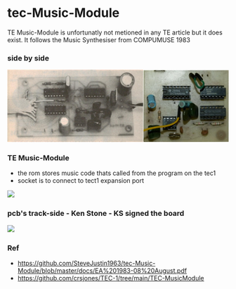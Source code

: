 # tec-Music-Module

TE Music-Module is unfortunatly not metioned in any TE article but it does exist. It follows the Music Synthesiser from COMPUMUSE 1983

### side by side
![](https://github.com/SteveJustin1963/tec-Music-Module/blob/master/pics/sbs-comp1.png)


### TE Music-Module
- the rom stores music code thats called from the program on the tec1
- socket is to connect to tect1 expansion port 

![](https://github.com/SteveJustin1963/tec-Music-Module/blob/master/pics/56997451_2328754837402760_8076912727156588544_n.jpg)

### pcb's track-side - Ken Stone - KS signed the board
![](https://github.com/SteveJustin1963/tec-Music-Module/blob/master/pics/60723986_2355547531390157_8583667062189064192_n.jpg)



### Ref
- https://github.com/SteveJustin1963/tec-Music-Module/blob/master/docs/EA%201983-08%20August.pdf
- https://github.com/crsjones/TEC-1/tree/main/TEC-MusicModule



